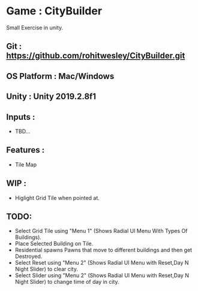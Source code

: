 # Game : CityBuilder
Small Exercise in unity.

## Git : https://github.com/rohitwesley/CityBuilder.git

## OS Platform : Mac/Windows

## Unity : Unity 2019.2.8f1

## Inputs :
* TBD...

## Features :
* Tile Map 

## WIP :
* Higlight Grid Tile when pointed at.

## TODO:
* Select Grid Tile using "Menu 1" (Shows Radial UI Menu With Types Of Buildings).
* Place Selected Building on Tile.
* Residential spawns Pawns that move to different buildings and then get Destroyed.
* Select Reset using "Menu 2" (Shows Radial UI Menu with Reset,Day N Night Slider) to clear city.
* Select Slider using "Menu 2" (Shows Radial UI Menu with Reset,Day N Night Slider) to change time of day in city. 